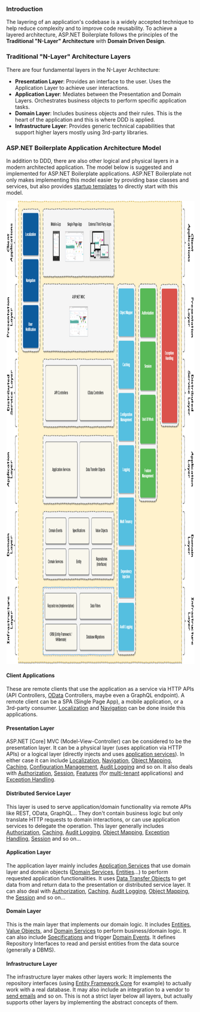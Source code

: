### Introduction

The layering of an application's codebase is a widely accepted technique to
help reduce complexity and to improve code reusability. To achieve a layered
architecture, ASP.NET Boilerplate follows the principles of the **Traditional "N-Layer" Architecture** with **Domain
Driven Design**.

### Traditional "N-Layer" Architecture Layers

There are four fundamental layers in the N-Layer Architecture:

-   **Presentation Layer**: Provides an interface to the user. Uses the
    Application Layer to achieve user interactions.
-   **Application Layer**: Mediates between the Presentation and Domain
    Layers. Orchestrates business objects to perform specific
    application tasks.
-   **Domain Layer**: Includes business objects and their rules. This is the
    heart of the application and this is where DDD is applied.
-   **Infrastructure Layer**: Provides generic technical capabilities
    that support higher layers mostly using 3rd-party libraries.

### ASP.NET Boilerplate Application Architecture Model

In addition to DDD, there are also other logical and physical layers in
a modern architected application. The model below is suggested and
implemented for ASP.NET Boilerplate applications. ASP.NET Boilerplate
not only makes implementing this model easier by providing base classes
and services, but also provides [startup templates](/Templates) to
directly start with this model.

[<img src="images/abp-nlayer-architecture.png" alt="ASP.NET Boilerplate NLayer Architecture" class="img-thumbnail" width="1220" height="1236" />](https://raw.githubusercontent.com/aspnetboilerplate/aspnetboilerplate/master/doc/WebSite/images/abp-nlayer-architecture.png)

#### Client Applications

These are remote clients that use the application as a service via HTTP APIs
(API Controllers, [OData](OData-Integration.md) Controllers, maybe even a
GraphQL endpoint). A remote client can be a SPA (Single Page App), a mobile application, or
a 3rd-party consumer. [Localization](Localization.md) and
[Navigation](Navigation.md) can be done inside this applications.

#### Presentation Layer

ASP.NET \[Core\] MVC (Model-View-Controller) can be considered to be the
presentation layer. It can be a physical layer (uses application via
HTTP APIs) or a logical layer (directly injects and uses [application
services](Application-Services.md)). In either case it can include
[Localization](Localization.md), [Navigation](Navigation.md),
[Object Mapping](Object-To-Object-Mapping.md),
[Caching](Caching.md), [Configuration
Management](Setting-Management.md), [Audit
Logging](Audit-Logging.md) and so on. It also deals with
[Authorization](Authorization.md), [Session](Abp-Session.md),
[Features](Feature-Management.md) (for
[multi-tenant](Multi-Tenancy.md) applications) and [Exception
Handling](Handling-Exceptions.md).

#### Distributed Service Layer

This layer is used to serve application/domain functionality via remote
APIs like REST, OData, GraphQL... They don't contain business logic but
only translate HTTP requests to domain interactions, or can use
application services to delegate the operation. This layer generally
includes [Authorization](Authorization.md), [Caching](Caching.md),
[Audit Logging](Audit-Logging.md), [Object
Mapping](Object-To-Object-Mapping.md), [Exception
Handling](Handling-Exceptions.md), [Session](Abp-Session.md) and so
on...

#### Application Layer

The application layer mainly includes [Application
Services](Application-Services.md) that use domain layer and domain
objects ([Domain Services](Domain-Services.md),
[Entities](Entities.md)...) to perform requested application
functionalities. It uses [Data Transfer
Objects](Data-Transfer-Objects.md) to get data from and return data
to the presentation or distributed service layer. It can also deal with
[Authorization](Authorization.md), [Caching](Caching.md), [Audit
Logging](Audit-Logging.md), [Object
Mapping](Object-To-Object-Mapping.md), the [Session](Abp-Session.md) and
so on...

#### Domain Layer

This is the main layer that implements our domain logic. It includes
[Entities](Entities.md), [Value Objects](Value-Objects.md), and [Domain
Services](Domain-Services.md) to perform business/domain logic. It can
also include [Specifications](Specifications.md) and trigger [Domain
Events](EventBus-Domain-Events.md). It defines Repository Interfaces
to read and persist entities from the data source (generally a DBMS).

#### Infrastructure Layer

The infrastructure layer makes other layers work: It implements
the repository interfaces (using [Entity Framework
Core](Entity-Framework-Core.md) for example) to actually work with a
real database. It may also include an integration to a vendor to [send
emails](Email-Sending.md) and so on. This is not a strict layer below
all layers, but actually supports other layers by implementing the abstract
concepts of them.
